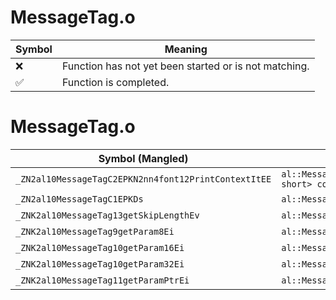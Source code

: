 # MessageTag.o
| Symbol | Meaning 
| ------------- | ------------- 
| :x: | Function has not yet been started or is not matching. 
| :white_check_mark: | Function is completed. 


# MessageTag.o
| Symbol (Mangled) | Symbol (Demangled) | Decompiled? |
| ------------- |  ------------- | ------------- |
| `_ZN2al10MessageTagC2EPKN2nn4font12PrintContextItEE` | `al::MessageTag::MessageTag(nn::font::PrintContext<unsigned short> const*)` | :white_check_mark: |
| `_ZN2al10MessageTagC1EPKDs` | `al::MessageTag::MessageTag(char16_t const*)` | :white_check_mark: |
| `_ZNK2al10MessageTag13getSkipLengthEv` | `al::MessageTag::getSkipLength(void)const` | :white_check_mark: |
| `_ZNK2al10MessageTag9getParam8Ei` | `al::MessageTag::getParam8(int)const` | :white_check_mark: |
| `_ZNK2al10MessageTag10getParam16Ei` | `al::MessageTag::getParam16(int)const` | :white_check_mark: |
| `_ZNK2al10MessageTag10getParam32Ei` | `al::MessageTag::getParam32(int)const` | :white_check_mark: |
| `_ZNK2al10MessageTag11getParamPtrEi` | `al::MessageTag::getParamPtr(int)const` | :white_check_mark: |
